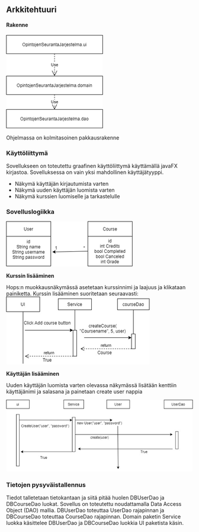 ## Arkkitehtuuri

#### Rakenne

![Image of pakkages](https://github.com/Vekkumasa/OhjelmistoTekniikka/blob/master/dokumentointi/kuvat/Pakkauskaavio.png)

Ohjelmassa on kolmitasoinen pakkausrakenne

### Käyttöliittymä

Sovellukseen on toteutettu graafinen käyttöliittymä käyttämällä javaFX kirjastoa.
Sovelluksessa on vain yksi mahdollinen käyttäjätyyppi.

- Näkymä käyttäjän kirjautumista varten
- Näkymä uuden käyttäjän luomista varten
- Näkymä kurssien luomiselle ja tarkastelulle


### Sovelluslogiikka
![Image of classes](https://github.com/Vekkumasa/OhjelmistoTekniikka/blob/master/dokumentointi/kuvat/Luokkakaavio.png)

**Kurssin lisääminen**

Hops:n muokkausnäkymässä asetetaan kurssinnimi ja laajuus ja klikataan painiketta.
Kurssin lisääminen suoritetaan seuraavasti:
![Image of add course](https://github.com/Vekkumasa/OhjelmistoTekniikka/blob/master/dokumentointi/kuvat/Sekvenssikaavio_addCourse.jpg)


**Käyttäjän lisääminen**

Uuden käyttäjän luomista varten olevassa näkymässä lisätään kenttiin käyttäjänimi ja salasana ja painetaan
create user nappia

![Image of create user](https://github.com/Vekkumasa/OhjelmistoTekniikka/blob/master/dokumentointi/kuvat/Sekvenssikaavio_createUser.jpg)

### Tietojen pysyväistallennus

Tiedot talletetaan tietokantaan ja siitä pitää huolen DBUserDao ja DBCourseDao luokat.
Sovellus on toteutettu noudattamalla Data Access Object (DAO) mallia. DBUserDao toteuttaa UserDao rajapinnan ja 
DBCourseDao toteuttaa CourseDao rajapinnan. Domain paketin Service luokka käsittelee DBUserDao ja DBCourseDao luokkia
UI paketista käsin.
